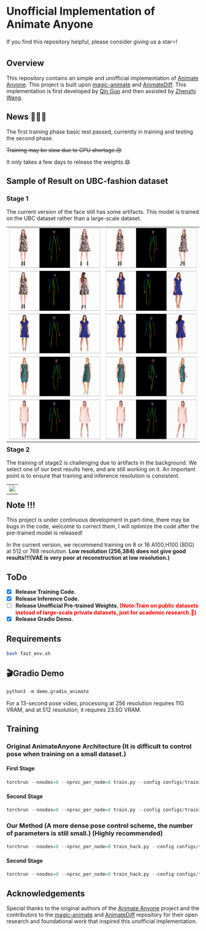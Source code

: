 # Unofficial Implementation of Animate Anyone

If you find this repository helpful, please consider giving us a star⭐!

## Overview
This repository contains an simple and unofficial implementation of [Animate Anyone](https://humanaigc.github.io/animate-anyone/). This project is built upon [magic-animate](https://github.com/magic-research/magic-animate/tree/main) and [AnimateDiff](https://github.com/guoyww/AnimateDiff). This implementation is first developed by [Qin Guo](https://github.com/guoqincode) and then assisted by [Zhenzhi Wang](https://zhenzhiwang.github.io/).

## News 🤗🤗🤗
The first training phase basic test passed, currently in training and testing the second phase.

~~Training may be slow due to GPU shortage.😢~~

It only takes a few days to release the weights.😄

## Sample of Result on UBC-fashion dataset
### Stage 1
The current version of the face still has some artifacts.  This model is trained on the UBC dataset rather than a large-scale dataset.
<table class="center">
    <tr><td><img src="./assets/stage1/1.png"></td><td><img src="./assets/stage1/2.png"></td></tr>
    <tr><td><img src="./assets/stage1/3.png"></td><td><img src="./assets/stage1/8.png"></td></tr>
    <tr><td><img src="./assets/stage1/9.png"></td><td><img src="./assets/stage1/10.png"></td></tr>
    <tr><td><img src="./assets/stage1/4.png"></td><td><img src="./assets/stage1/5.png"></td></tr>
    <tr><td><img src="./assets/stage1/6.png"></td><td><img src="./assets/stage1/7.png"></td></tr>

</table>
<p style="margin-left: 2em; margin-top: -1em"></p>

### Stage 2
The training of stage2 is challenging due to artifacts in the background. We select one of our best results here, and are still working on it. An important point is to ensure that training and inference resolution is consistent.
<table class="center">
    <tr><td><img src="./assets/stage2/1.gif"></td></tr>

</table>
<p style="margin-left: 2em; margin-top: -1em"></p>


## Note !!!
This project is under continuous development in part-time, there may be bugs in the code, welcome to correct them, I will optimize the code after the pre-trained model is released!

In the current version, we recommend training on 8 or 16 A100,H100 (80G) at 512 or 768 resolution. **Low resolution (256,384) does not give good results!!!(VAE is very poor at reconstruction at low resolution.)**

## ToDo
- [x] **Release Training Code.**
- [x] **Release Inference Code.** 
- [ ] **Release Unofficial Pre-trained Weights. <font color="red">(Note:Train on public datasets instead of large-scale private datasets, just for academic research.🤗)</font>**
- [x] **Release Gradio Demo.**

## Requirements

```bash
bash fast_env.sh
```

## 🎬Gradio Demo
```python
python3 -m demo.gradio_animate
```
For a 13-second pose video, processing at 256 resolution requires 11G VRAM, and at 512 resolution, it requires 23.5G VRAM.

## Training
### Original AnimateAnyone Architecture (It is difficult to control pose when training on a small dataset.)
#### First Stage

```python
torchrun --nnodes=8 --nproc_per_node=8 train.py --config configs/training/train_stage_1.yaml
```

#### Second Stage

```python
torchrun --nnodes=8 --nproc_per_node=8 train.py --config configs/training/train_stage_2.yaml
```

### Our Method (A more dense pose control scheme, the number of parameters is still small.) (Highly recommended)
```python
torchrun --nnodes=8 --nproc_per_node=8 train_hack.py --config configs/training/train_stage_1.yaml
```

#### Second Stage

```python
torchrun --nnodes=8 --nproc_per_node=8 train_hack.py --config configs/training/train_stage_2.yaml
```


## Acknowledgements
Special thanks to the original authors of the [Animate Anyone](https://humanaigc.github.io/animate-anyone/) project and the contributors to the [magic-animate](https://github.com/magic-research/magic-animate/tree/main) and [AnimateDiff](https://github.com/guoyww/AnimateDiff) repository for their open research and foundational work that inspired this unofficial implementation.
